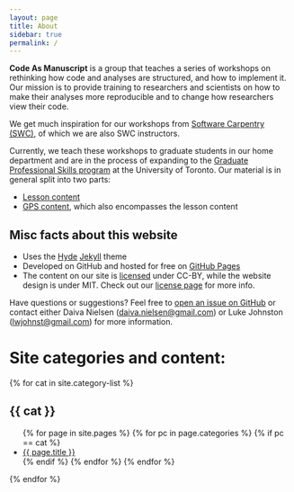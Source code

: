 ```yaml
---
layout: page
title: About
sidebar: true
permalink: /
---
```


<p class="message">

  <b>Code As Manuscript</b> is a group that teaches a series of workshops on
  rethinking how code and analyses are structured, and how to
  implement it.  Our mission is to provide training to researchers and
  scientists on how to make their analyses more reproducible and to
  change how researchers view their code.
  
</p>

We get much inspiration for our workshops from
[Software Carpentry (SWC)](http://software-carpentry.org/), of which
we are also SWC instructors.

Currently, we teach these workshops to graduate students in our home
department and are in the process of expanding to the
[Graduate Professional Skills program](http://www.sgs.utoronto.ca/currentstudents/Pages/Professional-Development.aspx)
at the University of Toronto.  Our material is in general split into
two parts:

* [Lesson content](lessons/)
* [GPS content](gps/), which also encompasses the lesson content

## Misc facts about this website ##

* Uses the [Hyde](http://hyde.getpoole.com/)
  [Jekyll](http://jekyllrb.com) theme
* Developed on GitHub and hosted for free on [GitHub Pages](https://pages.github.com)
* The content on our site is [licensed](LICENSE/) under CC-BY, while
  the website design is under MIT.  Check out our
  [license page](LICENSE/) for more info.

Have questions or suggestions? Feel free to
[open an issue on GitHub](https://github.com/codeasmanuscript/development/issues/new)
or contact either Daiva Nielsen (<daiva.nielsen@gmail.com>) or Luke
Johnston (<lwjohnst@gmail.com>) for more information.

# Site categories and content: #

{% for cat in site.category-list %}

## {{ cat }} ##

<ul>
  {% for page in site.pages %}
      {% for pc in page.categories %}
        {% if pc == cat %}
          <li><a href="{{ site.github.url }}{{ page.url }}">{{ page.title }}</a></li>
        {% endif %}   <!-- cat-match-p -->
      {% endfor %}  <!-- page-category -->
  {% endfor %}  <!-- page -->
</ul>
{% endfor %}
